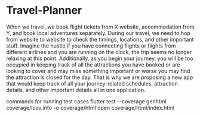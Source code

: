 # Travel-Planner

When we travel, we book flight tickets from X website, accommodation from Y, and book local
adventures separately. During our travel, we need to hop from website to website to check the
timings, locations, and other important stuff. Imagine the hustle if you have connecting flights or
flights from different airlines and you are running on the clock, the trip seems no longer relaxing
at this point. Additionally, as you begin your journey, you will be too occupied in keeping track
of all the attractions you have booked or are looking to cover and may miss something important
or worse you may find the attraction is closed for the day. That is why we are proposing a new app
that would keep track of all your journey-related schedules, attraction details, and other important
details all in one application.



commands for running test cases
flutter test --coverage
genhtml coverage/lcov.info -o coverage/html
open coverage/html/index.html